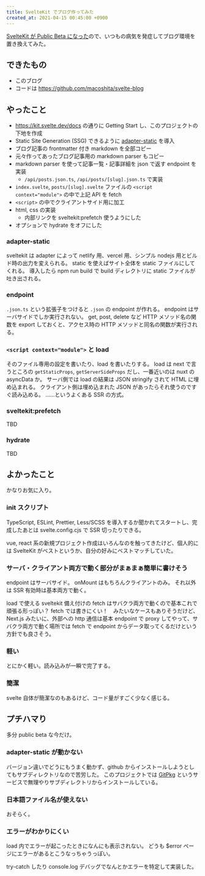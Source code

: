 ```yaml
---
title: SvelteKit でブログ作ってみた
created_at: 2021-04-15 00:45:00 +0900
---
```


[SvelteKit が Public Beta になった](https://svelte.dev/blog/sveltekit-beta)ので、いつもの病気を発症してブログ環境を置き換えてみた。

## できたもの

- このブログ
- コードは https://github.com/macoshita/svelte-blog

## やったこと

- https://kit.svelte.dev/docs の通りに Getting Start し、このプロジェクトの下地を作成
- Static Site Generation (SSG) できるように [adapter-static](https://github.com/sveltejs/kit/tree/master/packages/adapter-static) を導入
- ブログ記事の frontmatter 付き markdown を全部コピー
- 元々作ってあったブログ記事用の markdown parser もコピー
- markdown parser を使って記事一覧・記事詳細を json で返す endpoint を実装
  - `/api/posts.json.ts`, `/api/posts/[slug].json.ts` で実装
- `index.svelte`, `posts/[slug].svelte` ファイルの `<script context="module">` の中で上記 API を fetch
- `<script>` の中でクライアントサイド用に加工
- html, css の実装
  - 内部リンクを sveltekit:prefetch 使うようにした
- オプションで hydrate をオフにした

### adapter-static

sveltekit は adapter によって netlify 用、vercel 用、シンプル nodejs 用とビルド時の出力を変えられる。
static を使えばサイト全体を static ファイルにしてくれる。
導入したら npm run build で build ディレクトリに static ファイルが吐き出される。

### endpoint

`.json.ts` という拡張子をつけると `.json` の endpoint が作れる。
endpoint はサーバサイドでしか実行されない。
get, post, delete など HTTP メソッド名の関数を export しておくと、アクセス時の HTTP メソッドと同名の関数が実行される。

### `<script context="module">` と load

そのファイル専用の設定を書いたり、load を書いたりする。
load は next で言うところの `getStaticProps`, `getServerSideProps` だし、一番近いのは nuxt の asyncData か。
サーバ側では load の結果は JSON stringify されて HTML に埋め込まれる。
クライアント側は埋め込まれた JSON があったらそれ使うのですぐ読み込める。
……というよくある SSR の方式。

### sveltekit:prefetch

TBD

### hydrate

TBD

## よかったこと

かなりお気に入り。

### init スクリプト

TypeScript, ESLint, Prettier, Less/SCSS を導入するか聞かれてスタートし、完成したあとは svelte.config.cjs で SSR 切ったりできる。

vue, react 系の新規プロジェクト作成はいろんなのを触ってきたけど、個人的には SvelteKit がベストというか、自分の好みにベストマッチしていた。

### サーバ・クライアント両方で動く部分がまぁまぁ簡単に書けそう

endpoint はサーバサイド。
onMount はもちろんクライアントのみ。
それ以外は SSR 有効時は基本両方で動く。

load で使える sveltekit 備え付けの fetch はサバクラ両方で動くので基本これで頑張る形っぽい？
fetch では書きにくい！　みたいなケースもありそうだけど、Next.js みたいに、外部への http 通信は基本 endpoint で proxy してやって、サバクラ両方で動く場所では fetch で endpoint からデータ取ってくるだけという方針でも良さそう。

### 軽い

とにかく軽い。読み込みが一瞬で完了する。

### 簡潔

svelte 自体が簡潔なのもあるけど、コード量がすごく少なく感じる。

## プチハマり

多分 public beta な今だけ。

### adapter-static が動かない

バージョン違いでどうにもうまく動かず、github からインストールしようとしてもサブディレクトリなので苦労した。
このプロジェクトでは [GitPkg](https://gitpkg.vercel.app/) というサービスで無理やりサブディレクトリからインストールしている。

### 日本語ファイル名が使えない

おそらく。

### エラーがわかりにくい

load 内でエラーが起こったときになんにも表示されない。
どうも $error ページにエラーがあるとこうなっちゃうっぽい。

try-catch したり console.log デバッグでなんとかエラーを特定して実装した。
